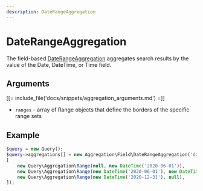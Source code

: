 ```yaml
---
description: DateRangeAggregation
---
```


# DateRangeAggregation

The field-based [DateRangeAggregation](/api/php_api/php_api_reference/classes/Ibexa-Contracts-Core-Repository-Values-Content-Query-Aggregation-Field-DateRangeAggregation.html) aggregates search results by the value of the Date, DateTime, or Time field.

## Arguments

[[= include_file('docs/snippets/aggregation_arguments.md') =]]
- `ranges` - array of Range objects that define the borders of the specific range sets

## Example

``` php
$query = new Query();
$query->aggregations[] = new Aggregation\Field\DateRangeAggregation('date', 'event', 'event_date',
[
    new Query\Aggregation\Range(null, new DateTime('2020-06-01')),
    new Query\Aggregation\Range(new DateTime('2020-06-01'), new DateTime('2020-12-31')),
    new Query\Aggregation\Range(new DateTime('2020-12-31'), null),
]);
```

